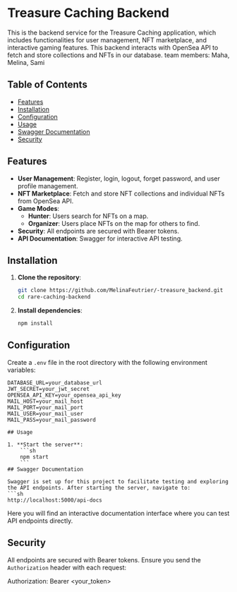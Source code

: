# Treasure Caching Backend

This is the backend service for the Treasure Caching application, which includes functionalities for user management, NFT marketplace, and interactive gaming features. This backend interacts with OpenSea API to fetch and store collections and NFTs in our database.
team members: Maha, Melina, Sami
## Table of Contents

- [Features](#features)
- [Installation](#installation)
- [Configuration](#configuration)
- [Usage](#usage)
- [Swagger Documentation](#swagger-documentation)
- [Security](#security)

## Features

- **User Management**: Register, login, logout, forget password, and user profile management.
- **NFT Marketplace**: Fetch and store NFT collections and individual NFTs from OpenSea API.
- **Game Modes**: 
  - **Hunter**: Users search for NFTs on a map.
  - **Organizer**: Users place NFTs on the map for others to find.
- **Security**: All endpoints are secured with Bearer tokens.
- **API Documentation**: Swagger for interactive API testing.

## Installation

1. **Clone the repository**:
    ```sh
    git clone https://github.com/MelinaFeutrier/-treasure_backend.git
    cd rare-caching-backend
    ```

2. **Install dependencies**:
    ```sh
    npm install
    ```

## Configuration

Create a `.env` file in the root directory with the following environment variables:

```env
DATABASE_URL=your_database_url
JWT_SECRET=your_jwt_secret
OPENSEA_API_KEY=your_opensea_api_key
MAIL_HOST=your_mail_host
MAIL_PORT=your_mail_port
MAIL_USER=your_mail_user
MAIL_PASS=your_mail_password

## Usage

1. **Start the server**:
    ```sh
    npm start
    ```
## Swagger Documentation

Swagger is set up for this project to facilitate testing and exploring the API endpoints. After starting the server, navigate to:
```sh
http://localhost:5000/api-docs
```
Here you will find an interactive documentation interface where you can test API endpoints directly.

## Security

All endpoints are secured with Bearer tokens. Ensure you send the `Authorization` header with each request:

Authorization: Bearer <your_token>




